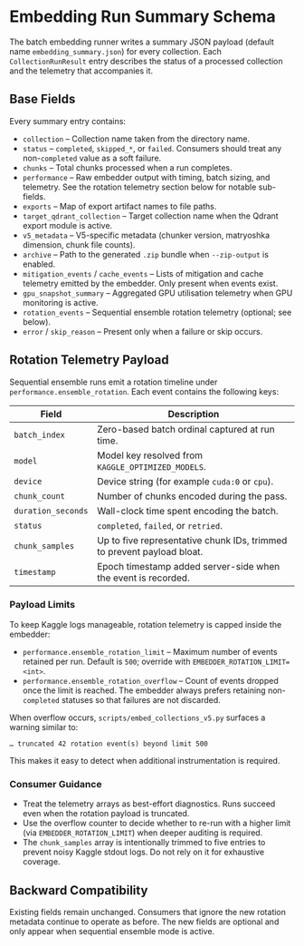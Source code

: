 # Embedding Run Summary Schema

The batch embedding runner writes a summary JSON payload (default name `embedding_summary.json`) for every collection. Each `CollectionRunResult` entry describes the status of a processed collection and the telemetry that accompanies it.

## Base Fields

Every summary entry contains:

- `collection` – Collection name taken from the directory name.
- `status` – `completed`, `skipped_*`, or `failed`. Consumers should treat any non-`completed` value as a soft failure.
- `chunks` – Total chunks processed when a run completes.
- `performance` – Raw embedder output with timing, batch sizing, and telemetry. See the rotation telemetry section below for notable sub-fields.
- `exports` – Map of export artifact names to file paths.
- `target_qdrant_collection` – Target collection name when the Qdrant export module is active.
- `v5_metadata` – V5-specific metadata (chunker version, matryoshka dimension, chunk file counts).
- `archive` – Path to the generated `.zip` bundle when `--zip-output` is enabled.
- `mitigation_events` / `cache_events` – Lists of mitigation and cache telemetry emitted by the embedder. Only present when events exist.
- `gpu_snapshot_summary` – Aggregated GPU utilisation telemetry when GPU monitoring is active.
- `rotation_events` – Sequential ensemble rotation telemetry (optional; see below).
- `error` / `skip_reason` – Present only when a failure or skip occurs.

## Rotation Telemetry Payload

Sequential ensemble runs emit a rotation timeline under `performance.ensemble_rotation`. Each event contains the following keys:

| Field | Description |
| --- | --- |
| `batch_index` | Zero-based batch ordinal captured at run time. |
| `model` | Model key resolved from `KAGGLE_OPTIMIZED_MODELS`. |
| `device` | Device string (for example `cuda:0` or `cpu`). |
| `chunk_count` | Number of chunks encoded during the pass. |
| `duration_seconds` | Wall-clock time spent encoding the batch. |
| `status` | `completed`, `failed`, or `retried`. |
| `chunk_samples` | Up to five representative chunk IDs, trimmed to prevent payload bloat. |
| `timestamp` | Epoch timestamp added server-side when the event is recorded. |

### Payload Limits

To keep Kaggle logs manageable, rotation telemetry is capped inside the embedder:

- `performance.ensemble_rotation_limit` – Maximum number of events retained per run. Default is `500`; override with `EMBEDDER_ROTATION_LIMIT=<int>`.
- `performance.ensemble_rotation_overflow` – Count of events dropped once the limit is reached. The embedder always prefers retaining non-`completed` statuses so that failures are not discarded.

When overflow occurs, `scripts/embed_collections_v5.py` surfaces a warning similar to:

```
… truncated 42 rotation event(s) beyond limit 500
```

This makes it easy to detect when additional instrumentation is required.

### Consumer Guidance

- Treat the telemetry arrays as best-effort diagnostics. Runs succeed even when the rotation payload is truncated.
- Use the overflow counter to decide whether to re-run with a higher limit (via `EMBEDDER_ROTATION_LIMIT`) when deeper auditing is required.
- The `chunk_samples` array is intentionally trimmed to five entries to prevent noisy Kaggle stdout logs. Do not rely on it for exhaustive coverage.

## Backward Compatibility

Existing fields remain unchanged. Consumers that ignore the new rotation metadata continue to operate as before. The new fields are optional and only appear when sequential ensemble mode is active.
